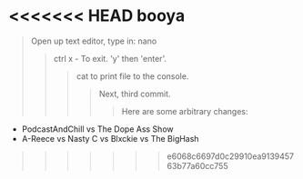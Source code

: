 <<<<<<< HEAD
booya
=======

> Open up text editor, type in: nano <fileName>
>> ctrl x - To exit. 'y' then 'enter'.
>>> cat <fileName> to print file to the console.
>>>> Next, third commit.
>>>>> Here are some arbitrary changes:
- PodcastAndChill vs The Dope Ass Show
- A-Reece vs Nasty C vs Blxckie vs The BigHash
>>>>>>> e6068c6697d0c29910ea913945763b77a60cc755
